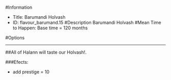 #Information
 - Title: Barumandi Holvash
 - ID: flavour_barumand.15
#Description
Barumandi Holvash
#Mean Time to Happen:
Base time = 120 months

#Options

___
##All of Halann will taste our Holvash!.

###Efects:<ul><li>add prestige = 10</li></ul>
